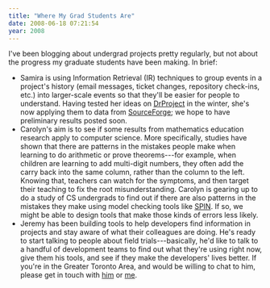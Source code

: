 ```yaml
---
title: "Where My Grad Students Are"
date: 2008-06-18 07:21:54
year: 2008
---
```

I've been blogging about undergrad projects pretty regularly, but not about the progress my graduate students have been making.  In brief:
<ul>
	<li>Samira is using Information Retrieval (IR) techniques to group events in a project's history (email messages, ticket changes, repository check-ins, etc.) into larger-scale events so that they'll be easier for people to understand. Having tested her ideas on <a href="http://www.drproject.org">DrProject</a> in the winter,  she's now applying them to data from <a href="http://www.sourceforge.net">SourceForge</a>; we hope to have preliminary results posted soon.</li>
	<li>Carolyn's aim is to see if some results from mathematics education research apply to computer science. More specifically, studies have shown that there are patterns in the mistakes people make when learning to do arithmetic or prove theorems---for example, when children are learning to add multi-digit numbers, they often add the carry back into the same column, rather than the column to the left. Knowing that, teachers can watch for the symptoms, and then target their teaching to fix the root misunderstanding. Carolyn is gearing up to do a study of CS undergrads to find out if there are also patterns in the mistakes they make using model checking tools like <a href="http://spinroot.com/spin/whatispin.html">SPIN</a>. If so, we might be able to design tools that make those kinds of errors less likely.</li>
	<li>Jeremy has been building tools to help developers find information in projects and stay aware of what their colleagues are doing. He's ready to start talking to people about field trials---basically, he'd like to talk to a handful of development teams to find out what they're using right now, give them his tools, and see if they make the developers' lives better. If you're in the Greater Toronto Area, and would be willing to chat to him, please get in touch with <a href="mailto:jeremy@cs.toronto.edu">him</a> or <a href="mailto:gvwilson@cs.toronto.edu">me</a>.</li>
</ul>
